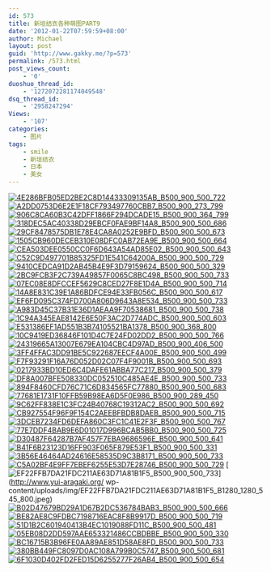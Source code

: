 ```yaml
---
id: 573
title: 新垣结衣各种萌图PART9
date: '2012-01-22T07:59:59+08:00'
author: Michael
layout: post
guid: 'http://www.gakky.me/?p=573'
permalink: /573.html
post_views_count:
    - '0'
duoshuo_thread_id:
    - '1272072281174049548'
dsq_thread_id:
    - '2958247294'
Views:
    - '107'
categories:
    - 图片
tags:
    - smile
    - 新垣结衣
    - 日本
    - 美女
---
```


[![4E286BFB05ED2BE2C8D14433309135AB_B500_900_500_722](http://www.yui-aragaki.org/wp-content/uploads/img/4E286BFB05ED2BE2C8D14433309135AB_B500_900_500_722.jpeg)](http://www.yui-aragaki.org/wp-content/uploads/img/4E286BFB05ED2BE2C8D14433309135AB_B1280_1280_540_780.jpeg) [![A2DD0753D6E2E1F18CF793497760CBB7_B500_900_273_799](http://www.yui-aragaki.org/wp-content/uploads/img/A2DD0753D6E2E1F18CF793497760CBB7_B500_900_273_799.jpeg)](http://www.yui-aragaki.org/wp-content/uploads/img/A2DD0753D6E2E1F18CF793497760CBB7_B1280_1280_273_799.jpeg) [![906C8CA60B3C42DFF1866F294DCADE15_B500_900_364_799](http://www.yui-aragaki.org/wp-content/uploads/img/906C8CA60B3C42DFF1866F294DCADE15_B500_900_364_799.jpeg)](http://www.yui-aragaki.org/wp-content/uploads/img/906C8CA60B3C42DFF1866F294DCADE15_B1280_1280_364_799.jpeg) [![318DEC5AC40338D29EBCF0FAE9BF14A8_B500_900_500_686](http://www.yui-aragaki.org/wp-content/uploads/img/318DEC5AC40338D29EBCF0FAE9BF14A8_B500_900_500_686.jpeg)](http://www.yui-aragaki.org/wp-content/uploads/img/318DEC5AC40338D29EBCF0FAE9BF14A8_B1280_1280_583_800.jpeg) [![29CF8478575DB1E78E4CA8A0252E9BFD_B500_900_500_673](http://www.yui-aragaki.org/wp-content/uploads/img/29CF8478575DB1E78E4CA8A0252E9BFD_B500_900_500_673.jpeg)](http://www.yui-aragaki.org/wp-content/uploads/img/29CF8478575DB1E78E4CA8A0252E9BFD_B1280_1280_594_800.jpeg) [![1505CB960DECEB310E08DFC0AB72EA9E_B500_900_500_664](http://www.yui-aragaki.org/wp-content/uploads/img/1505CB960DECEB310E08DFC0AB72EA9E_B500_900_500_664.jpeg)](http://www.yui-aragaki.org/wp-content/uploads/img/1505CB960DECEB310E08DFC0AB72EA9E_B1280_1280_601_799.jpeg) [![CEA503DEE0550CC0F6D643A54AD85E02_B500_900_500_643](http://www.yui-aragaki.org/wp-content/uploads/img/CEA503DEE0550CC0F6D643A54AD85E02_B500_900_500_643.jpeg)](http://www.yui-aragaki.org/wp-content/uploads/img/CEA503DEE0550CC0F6D643A54AD85E02_B1280_1280_621_799.jpeg) [![C52C9D497701B85325FD1E541C64200A_B500_900_500_729](http://www.yui-aragaki.org/wp-content/uploads/img/C52C9D497701B85325FD1E541C64200A_B500_900_500_729.jpeg)](http://www.yui-aragaki.org/wp-content/uploads/img/C52C9D497701B85325FD1E541C64200A_B1280_1280_548_800.jpeg) [![9410CEDCA91D2AB45B4E9F3D79159624_B500_900_500_329](http://www.yui-aragaki.org/wp-content/uploads/img/9410CEDCA91D2AB45B4E9F3D79159624_B500_900_500_329.jpeg)](http://www.yui-aragaki.org/wp-content/uploads/img/9410CEDCA91D2AB45B4E9F3D79159624_B1280_1280_800_527.jpeg) [![2BC9FCB3F2C739A49857F0065C8BC498_B500_900_500_733](http://www.yui-aragaki.org/wp-content/uploads/img/2BC9FCB3F2C739A49857F0065C8BC498_B500_900_500_733.jpeg)](http://www.yui-aragaki.org/wp-content/uploads/img/2BC9FCB3F2C739A49857F0065C8BC498_B1280_1280_545_800.jpeg) [![07EC08E8DFCCEF5629C8CED27F8E1D4A_B500_900_500_714](http://www.yui-aragaki.org/wp-content/uploads/img/07EC08E8DFCCEF5629C8CED27F8E1D4A_B500_900_500_714.jpeg)](http://www.yui-aragaki.org/wp-content/uploads/img/07EC08E8DFCCEF5629C8CED27F8E1D4A_B1280_1280_560_800.jpeg) [![14A8E831C39E1A86BDFCE94E33FB056C_B500_900_500_617](http://www.yui-aragaki.org/wp-content/uploads/img/14A8E831C39E1A86BDFCE94E33FB056C_B500_900_500_617.jpeg)](http://www.yui-aragaki.org/wp-content/uploads/img/14A8E831C39E1A86BDFCE94E33FB056C_B1280_1280_648_800.jpeg) [![EF6FD095C374FD700A806D9643A8E534_B500_900_500_733](http://www.yui-aragaki.org/wp-content/uploads/img/EF6FD095C374FD700A806D9643A8E534_B500_900_500_733.jpeg)](http://www.yui-aragaki.org/wp-content/uploads/img/EF6FD095C374FD700A806D9643A8E534_B1280_1280_545_800.jpeg) [![A983D45C37B31E36D1AEAA9F70538681_B500_900_500_738](http://www.yui-aragaki.org/wp-content/uploads/img/A983D45C37B31E36D1AEAA9F70538681_B500_900_500_738.jpeg)](http://www.yui-aragaki.org/wp-content/uploads/img/A983D45C37B31E36D1AEAA9F70538681_B1280_1280_542_800.jpeg) [![1C94A345EAE8142E6E50F3AC2D774ADC_B500_900_500_603](http://www.yui-aragaki.org/wp-content/uploads/img/1C94A345EAE8142E6E50F3AC2D774ADC_B500_900_500_603.jpeg)](http://www.yui-aragaki.org/wp-content/uploads/img/1C94A345EAE8142E6E50F3AC2D774ADC_B1280_1280_663_800.jpeg) [![E531386EF1AD551B3B74105521BA1378_B500_900_368_800](http://www.yui-aragaki.org/wp-content/uploads/img/E531386EF1AD551B3B74105521BA1378_B500_900_368_800.jpeg)](http://www.yui-aragaki.org/wp-content/uploads/img/E531386EF1AD551B3B74105521BA1378_B1280_1280_368_800.jpeg) [![10C9419ED36846F101D4C7E24FD02DD2_B500_900_500_766](http://www.yui-aragaki.org/wp-content/uploads/img/10C9419ED36846F101D4C7E24FD02DD2_B500_900_500_766.jpeg)](http://www.yui-aragaki.org/wp-content/uploads/img/10C9419ED36846F101D4C7E24FD02DD2_B1280_1280_522_800.jpeg) [![24319665A13007E679EA104CBC4D97AD_B500_900_406_500](http://www.yui-aragaki.org/wp-content/uploads/img/24319665A13007E679EA104CBC4D97AD_B500_900_406_500.jpeg)](http://www.yui-aragaki.org/wp-content/uploads/img/24319665A13007E679EA104CBC4D97AD_B1280_1280_406_500.jpeg) [![3FF4FFAC3DD91BE5C922687EECF4A00E_B500_900_500_499](http://www.yui-aragaki.org/wp-content/uploads/img/3FF4FFAC3DD91BE5C922687EECF4A00E_B500_900_500_499.jpeg)](http://www.yui-aragaki.org/wp-content/uploads/img/3FF4FFAC3DD91BE5C922687EECF4A00E_B1280_1280_750_749.jpeg) [![F7F93291F16A76D052D02C07F4F9001B_B500_900_500_693](http://www.yui-aragaki.org/wp-content/uploads/img/F7F93291F16A76D052D02C07F4F9001B_B500_900_500_693.jpeg)](http://www.yui-aragaki.org/wp-content/uploads/img/F7F93291F16A76D052D02C07F4F9001B_B1280_1280_576_799.jpeg) [![0217933BD10ED6C4DAFE61ABBA77C217_B500_900_500_379](http://www.yui-aragaki.org/wp-content/uploads/img/0217933BD10ED6C4DAFE61ABBA77C217_B500_900_500_379.jpeg)](http://www.yui-aragaki.org/wp-content/uploads/img/0217933BD10ED6C4DAFE61ABBA77C217_B1280_1280_799_607.jpeg) [![DF8A007BFE508330DC052510C485AE4E_B500_900_500_733](http://www.yui-aragaki.org/wp-content/uploads/img/DF8A007BFE508330DC052510C485AE4E_B500_900_500_733.jpeg)](http://www.yui-aragaki.org/wp-content/uploads/img/DF8A007BFE508330DC052510C485AE4E_B1280_1280_545_800.jpeg) [![894F8460CFD76C71C6D834565FC77880_B500_900_500_683](http://www.yui-aragaki.org/wp-content/uploads/img/894F8460CFD76C71C6D834565FC77880_B500_900_500_683.jpeg)](http://www.yui-aragaki.org/wp-content/uploads/img/894F8460CFD76C71C6D834565FC77880_B1280_1280_585_800.jpeg) [![77681E1731F10FFB59B98EA6D5F0E986_B500_900_289_450](http://www.yui-aragaki.org/wp-content/uploads/img/77681E1731F10FFB59B98EA6D5F0E986_B500_900_289_450.jpeg)](http://www.yui-aragaki.org/wp-content/uploads/img/77681E1731F10FFB59B98EA6D5F0E986_B1280_1280_289_450.jpeg) [![9C62FF838E1C3FC24B40768C19312AC2_B500_900_500_692](http://www.yui-aragaki.org/wp-content/uploads/img/9C62FF838E1C3FC24B40768C19312AC2_B500_900_500_692.jpeg)](http://www.yui-aragaki.org/wp-content/uploads/img/9C62FF838E1C3FC24B40768C19312AC2_B1280_1280_577_799.jpeg) [![CB927554F96F9F154C2AEEBFBDB8DAEB_B500_900_500_715](http://www.yui-aragaki.org/wp-content/uploads/img/CB927554F96F9F154C2AEEBFBDB8DAEB_B500_900_500_715.jpeg)](http://www.yui-aragaki.org/wp-content/uploads/img/CB927554F96F9F154C2AEEBFBDB8DAEB_B1280_1280_559_800.jpeg) [![3DCEB7234FD6DEFA860C3FC1C41E2F3F_B500_900_500_767](http://www.yui-aragaki.org/wp-content/uploads/img/3DCEB7234FD6DEFA860C3FC1C41E2F3F_B500_900_500_767.jpeg)](http://www.yui-aragaki.org/wp-content/uploads/img/3DCEB7234FD6DEFA860C3FC1C41E2F3F_B1280_1280_521_800.jpeg) [![77E7DDF4BAB9E6D01017D996BCAB5BB0_B500_900_500_725](http://www.yui-aragaki.org/wp-content/uploads/img/77E7DDF4BAB9E6D01017D996BCAB5BB0_B500_900_500_725.jpeg)](http://www.yui-aragaki.org/wp-content/uploads/img/77E7DDF4BAB9E6D01017D996BCAB5BB0_B1280_1280_551_800.jpeg) [![D30487F64287B7AF457F7EBA9686596E_B500_900_500_641](http://www.yui-aragaki.org/wp-content/uploads/img/D30487F64287B7AF457F7EBA9686596E_B500_900_500_641.jpeg)](http://www.yui-aragaki.org/wp-content/uploads/img/D30487F64287B7AF457F7EBA9686596E_B1280_1280_624_800.jpeg) [![B41F6B23123D16FF903F065F879E53F1_B500_900_500_331](http://www.yui-aragaki.org/wp-content/uploads/img/B41F6B23123D16FF903F065F879E53F1_B500_900_500_331.jpeg)](http://www.yui-aragaki.org/wp-content/uploads/img/B41F6B23123D16FF903F065F879E53F1_B1280_1280_799_529.jpeg) [![3B56E46464AD24616E58535D9C3B8171_B500_900_500_733](http://www.yui-aragaki.org/wp-content/uploads/img/3B56E46464AD24616E58535D9C3B8171_B500_900_500_733.jpeg)](http://www.yui-aragaki.org/wp-content/uploads/img/3B56E46464AD24616E58535D9C3B8171_B1280_1280_545_800.jpeg) [![C5A02BF4E9FF7EBEF6255E53D7E28746_B500_900_500_729](http://www.yui-aragaki.org/wp-content/uploads/img/C5A02BF4E9FF7EBEF6255E53D7E28746_B500_900_500_729.jpeg)](http://www.yui-aragaki.org/wp-content/uploads/img/C5A02BF4E9FF7EBEF6255E53D7E28746_B1280_1280_548_800.jpeg) [![EF22FFB7DA21FDC211AE63D71A81B1F5_B500_900_500_733](http://www.yui-aragaki.org/wp-content/uploads/img/EF22FFB7DA21FDC211AE63D71A81B1F5_B500_900_500_733.jpeg)](http://www.yui-aragaki.org/
wp-content/uploads/img/EF22FFB7DA21FDC211AE63D71A81B1F5_B1280_1280_545_800.jpeg) [![B02D47679BD29A1D67B2DC536784BAB3_B500_900_500_666](http://www.yui-aragaki.org/wp-content/uploads/img/B02D47679BD29A1D67B2DC536784BAB3_B500_900_500_666.jpeg)](http://www.yui-aragaki.org/wp-content/uploads/img/B02D47679BD29A1D67B2DC536784BAB3_B1280_1280_600_800.jpeg) [![BE82AE8C9FDBC7198716EAC8F8B9917D_B500_900_500_719](http://www.yui-aragaki.org/wp-content/uploads/img/BE82AE8C9FDBC7198716EAC8F8B9917D_B500_900_500_719.jpeg)](http://www.yui-aragaki.org/wp-content/uploads/img/BE82AE8C9FDBC7198716EAC8F8B9917D_B1280_1280_556_800.jpeg) [![51D1B2C601940413B4EC1019088FD11C_B500_900_500_481](http://www.yui-aragaki.org/wp-content/uploads/img/51D1B2C601940413B4EC1019088FD11C_B500_900_500_481.jpeg)](http://www.yui-aragaki.org/wp-content/uploads/img/51D1B2C601940413B4EC1019088FD11C_B1280_1280_799_770.jpeg) [![05EB08D2DD597AAE653321486CCBDBBE_B500_900_500_330](http://www.yui-aragaki.org/wp-content/uploads/img/05EB08D2DD597AAE653321486CCBDBBE_B500_900_500_330.jpeg)](http://www.yui-aragaki.org/wp-content/uploads/img/05EB08D2DD597AAE653321486CCBDBBE_B1280_1280_800_528.jpeg) [![BC16715B3B96FE0AA89AE851D58AE8FD_B500_900_500_733](http://www.yui-aragaki.org/wp-content/uploads/img/BC16715B3B96FE0AA89AE851D58AE8FD_B500_900_500_733.jpeg)](http://www.yui-aragaki.org/wp-content/uploads/img/BC16715B3B96FE0AA89AE851D58AE8FD_B1280_1280_545_800.jpeg) [![380BB449FC8097D0AC108A799B0C5747_B500_900_500_681](http://www.yui-aragaki.org/wp-content/uploads/img/380BB449FC8097D0AC108A799B0C5747_B500_900_500_681.jpeg)](http://www.yui-aragaki.org/wp-content/uploads/img/380BB449FC8097D0AC108A799B0C5747_B1280_1280_587_800.jpeg) [![6F1030D402FD2FED15D6255277F26AB4_B500_900_500_654](http://www.yui-aragaki.org/wp-content/uploads/img/6F1030D402FD2FED15D6255277F26AB4_B500_900_500_654.jpeg)](http://www.yui-aragaki.org/wp-content/uploads/img/6F1030D402FD2FED15D6255277F26AB4_B1280_1280_611_800.jpeg)